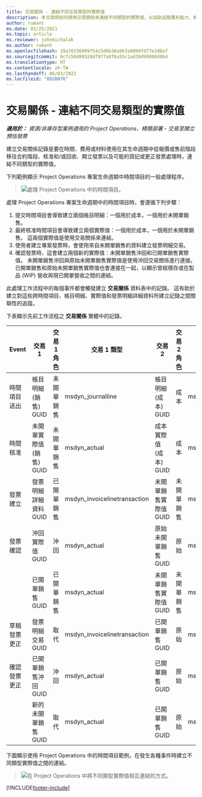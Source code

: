 ```yaml
---
title: 交易關係 - 連結不同交易類型的實際值
description: 本文說明如何使用交易關係來連結不同類型的實際值，以協助追蹤獲利能力、帳務積存以及已開單與未開單營收計算。
author: rumant
ms.date: 03/25/2021
ms.topic: article
ms.reviewer: johnmichalak
ms.author: rumant
ms.openlocfilehash: 19a78336099f54c5d6b36a963a90b9fd77e3d0af
ms.sourcegitcommit: 6cfc50d89528df977a8f6a55c1ad39d99800d9b4
ms.translationtype: HT
ms.contentlocale: zh-TW
ms.lasthandoff: 06/03/2022
ms.locfileid: "8926076"
---
```

# <a name="transaction-connections---link-actuals-of-different-transaction-types"></a>交易關係 - 連結不同交易類型的實際值

_**適用於：** 資源/非庫存型案例適用的 Project Operations、精簡部署 - 交易至開立預估發票_

建立交易關係記錄是要在時間、費用或材料使用在其生命週期中從報價或售前階段移往合約階段、核准和/或回收、開立發票以及可能的貸記或更正發票處理時，連結不同類型的實際值。

下列範例顯示 Project Operations 專案生命週期中時間項目的一般處理程序。

> ![處理 Project Operations 中的時間項目。](media/basic-guide-17.png)

處理 Project Operations 專案生命週期中的時間項目時，會遵循下列步驟： 

1. 提交時間項目會導致建立兩個帳目明細：一個用於成本，一個用於未開單銷售。 
2. 最終核准時間項目會導致建立兩個實際值：一個用於成本，一個用於未開單銷售。 這兩個實際值是使用交易關係來連結。
3. 使用者建立專案發票時，會使用來自未開單銷售的資料建立發票明細交易。
4. 確認發票時，這會建立兩個新的實際值：未開單銷售沖回和已開單銷售實際值。 未開單銷售沖回與原始未開單銷售實際值是使用沖回交易關係進行連接。 已開單銷售和原始未開單銷售實際值也會連接在一起，以顯示曾經積存或在製品 (WIP) 營收與現已開單營收之間的連結。   

此處理工作流程中的每個事件都會觸發建立 **交易關係** 資料表中的記錄。 這有助於建立對這些跨時間項目、帳目明細、實際值和發票明細詳細資料所建立記錄之間關聯性的追蹤。

下表顯示先前工作流程之 **交易關係** 實體中的記錄。

|Event                   |交易 1                 |交易 1 角色 |交易 1 類型       |交易 2          |交易 2 角色 |交易 2 類型 |
|------------------------|------------------------------|---------------|-----------------------------|-----------------------------|-------------------|-------------------|
|時間項目送出   |帳目明細 (銷售) GUID     |未開單銷售 |msdyn_journalline            |帳目明細 (成本) GUID     |成本            |msdyn_journalline  |
|時間核准           |未開單實際值 (銷售) GUID  |未開單銷售 |msdyn_actual                 |成本實際值 (成本) GUID       |成本            |msdyn_actual       |
|發票建立        |發票明細詳細資料 GUID      |已開單銷售   |msdyn_invoicelinetransaction |未開單銷售實際值 GUID   |未開單銷售  |msdyn_actual       |
|發票確認    |沖回實際值 GUID         |沖回      |msdyn_actual                 |原始未開單銷售 GUID |原始        |msdyn_actual       |
|                        |已開單銷售 GUID             |已開單銷售   |msdyn_actual                 |未開單銷售實際值 GUID   |未開單銷售  |msdyn_actual       |
|草稿發票更正 |發票明細交易 GUID|取代      |msdyn_invoicelinetransaction |已開單銷售 GUID            |原始        |msdyn_actual       |
|確認發票更正|已開單銷售沖回 GUID  |沖回      |msdyn_actual                 |已開單銷售 GUID            |原始        |msdyn_actual       |
|                        |新的未開單銷售 GUID |取代            |msdyn_actual                 |已開單銷售 GUID            |原始        |msdyn_actual       |


下圖顯示使用 Project Operations 中的時間項目範例，在發生各種事件時建立不同類型實際值之間的連結。

> ![在 Project Operations 中將不同類型實際值相互連結的方式。](media/TransactionConnections.png)

[!INCLUDE[footer-include](../includes/footer-banner.md)]

